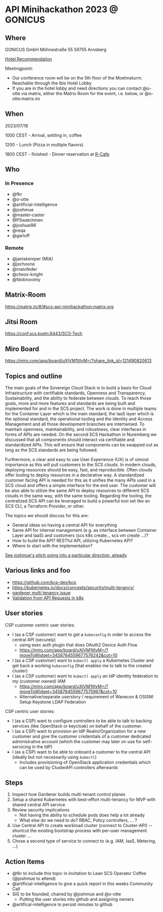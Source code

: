 # API Minihackathon 2023 @ GONICUS

## Where

GONICUS GmbH
Möhnestraße 55
59755 Arnsberg

[Hotel Recommendation](https://all.accor.com/hotel/7963/index.de.shtml?utm_campaign=seo+maps&utm_medium=seo+maps&utm_source=google+Maps)

Meetingpoint:
* Our conference room will be on the 5th floor of the Moehneturm. Reachable through the Ibis Hotel Lobby
* If you are in the hotel lobby and need directions you can contact @o-otte via matrix, either the Matrix Room for the event, i.e. below, or @o-otte:matrix.im

## When

2023/07/18

1000 CEST - Arrival, settling in, coffee

1200 - Lunch (Pizza in multiple flavors)

1800 CEST - finished - Dinner reservation at [R-Cafe](https://r-cafe.de/standorte/arnsberg)

## Who

### In Presence

- @fkr
- @o-otte
- @artificial-intelligence
- @joshmue
- @master-caster
- @PSwatchmen
- @joshuai96
- @reqa
- @garloff

### Remote

- @janiskemper (MIA)
- @jschoone
- @matofeder
- @chess-knight
- @fdobrovolny

## Matrix-Room

https://matrix.to/#/#scs-api-minihackathon:matrix.org

## Jitsi Room

https://conf.scs.koeln:8443/SCS-Tech

## Miro Board

https://miro.com/app/board/uXjVM1ItlyM=/?share_link_id=121490820613

## Topics and outline

The main goals of the Sovereign Cloud Stack is to build a basis for Cloud Infrastructure with certifiable standards, Openness and Transparency, Sustainability, and the ability to federate between clouds. To reach those goals, more and more features and standards are being built and implemented for and in the SCS project. The work is done in multiple teams for the Container Layer which is the main standard, the IaaS layer which is the optional standard, the operational tooling and the Identity and Access Management and all those development branches are intertwined. To maintain openness, maintainability, and robustness, clear interfaces in forms of APIs are needed. On the second SCS Hackathon in Nuremberg we discussed that all components should interact via certifiable and standardized APIs. This will ensure that components can be swapped out as long as the SCS standards are being followed.
  
Furthermore, a clear and easy to use User Experience (UX) is of utmost importance as this will pull customers to the SCS clouds. In modern clouds, deploying resources should be easy, fast, and reproducible. Often clouds offer tooling to deploy resources in a declarative way. A standardized customer facing API is needed for this as it unifies the many APIs used in a SCS cloud and offers a simple interface for the end user. The customer will be also able to utilize the same API to deploy resources to different SCS clouds in the same way, with the same tooling. Regarding the tooling, the centralized SCS API can be leveraged to build a powerful tool set like an SCS CLI, a Terraform Provider, or other.

The topics we should discuss for this are:
- General ideas on having a central API for everything
- Same API for internal management (e.g. as interface between Container Layer and IaaS) and customers (scs k8s create.., scs vm create ...)?
- How to build the API? RESTful API, utilizing Kubernetes API?
- Where to start with the implementation?

[See joshmue's pitch going into a particular direction, already](https://scs.sovereignit.de/nextcloud/s/tqD9WtAma4HedLs)

## Various links and foo

- https://github.com/kcp-dev/kcp
- https://kubernetes.io/docs/concepts/security/multi-tenancy/
- [gardener multi tenancy issue](https://github.com/gardener/gardener/issues/29)
- [Validation from API Requests in k8s](https://kubernetes.io/blog/2019/03/21/a-guide-to-kubernetes-admission-controllers/)

## User stories

CSP customer centric user stories:

- I (as a CSP customer) want to get a `kubeconfig` in order to access the central API (securely)
    - using exec auth plugin that does OAuth2 Device Auth Flow
    - https://miro.com/app/board/uXjVM1ItlyM=/?moveToWidget=3458764559677576242&cot=10
- I (as a CSP customer) want to `kubectl apply` a Kubernetes Cluster and get back a working `kubeconfig` (that enables me to talk to the created cluster)
- I (as a CSP customer) want to `kubectl apply` an IdP identity federation to my (customer owned) IAM
    - https://miro.com/app/board/uXjVM1ItlyM=/?moveToWidget=3458764559677575967&cot=10
    - Alternative/separate userstory / requirement of Wavecon & OSISM: Setup Keystone LDAP Federation

CSP centric user stories:

- I (as a CSP) want to configure controllers to be able to talk to backing services (like OpenStack or keycloak) on behalf of the customer.
- I (as a CSP) want to provision an IdP Realm/Organization for a new customer and give the customer credentials of a customer dedicated administrative account (which the customer may later on use for self-servicing in the IdP)
- I (as a CSP) want to be able to onboard a customer to the central API (ideally but not necessarily using `kubectl`)
    - Includes provisioning of OpenStack application credentials which can be used by ClusterAPI controllers afterwards

## Steps

1. Inspect how Gardener builds multi-tenant control planes
2. Setup a shared Kubernetes with best-effort multi-tenancy for MVP with shared central API service
3. Review security implications
    - Not having the ability to schedule pods does help a lot already
    - What else do we need to do? RBAC, Policy controllers, ... ?
4. Use Central API to create workload cluster (connect to Cluster-API) -- shortcut the existing bootstrap process with per-user management cluster ...
5. Chose a second type of service to connect to (e.g. IAM, IaaS, Metering, ...)


## Action Items

- @fkr to include this topic in invitation to Lean SCS Operator Coffee (@joshmue to attend)
- @artificial-intelligence to give a quick report in this weeks Community Call
- SIG to be founded, chaired by @joshmue and @o-otte
    - Putting the user stories into github and assigning owners
- @artifical-intelligence to persist minutes to github
